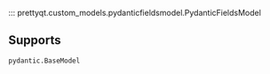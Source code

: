 ::: prettyqt.custom_models.pydanticfieldsmodel.PydanticFieldsModel

## Supports

`pydantic.BaseModel`
